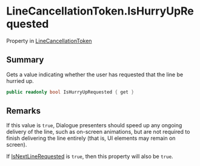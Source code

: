 # LineCancellationToken.IsHurryUpRequested

Property in [LineCancellationToken](/docs/api/csharp/yarn.unity.linecancellationtoken.md)

## Summary


Gets a value indicating whether the user has requested that the line
be hurried up.


```csharp
public readonly bool IsHurryUpRequested { get }
```

## Remarks

<p>If this value is <code>true</code>, Dialogue
presenters should speed up any ongoing delivery of the line, such as
on-screen animations, but are not required to finish delivering the
line entirely (that is, UI elements may remain on screen).</p> <p>If <a href="yarn.unity.linecancellationtoken.isnextlinerequested.md">IsNextLineRequested</a> is <code>true</code>, then this property will also be <code>true</code>.</p>


